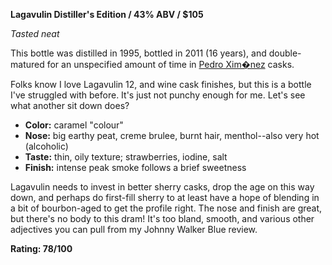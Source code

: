 **Lagavulin Distiller's Edition / 43% ABV / $105**

*Tasted neat*

This bottle was distilled in 1995, bottled in 2011 (16 years), and double-matured for an unspecified amount of time in [Pedro Xim�nez](http://en.wikipedia.org/wiki/Pedro_Xim%C3%A9nez) casks.

Folks know I love Lagavulin 12, and wine cask finishes, but this is a bottle I've struggled with before.  It's just not punchy enough for me.  Let's see what another sit down does?

* **Color:** caramel "colour"
* **Nose:** big earthy peat, creme brulee, burnt hair, menthol--also very hot (alcoholic)
* **Taste:** thin, oily texture; strawberries, iodine, salt
* **Finish:** intense peak smoke follows a brief sweetness

Lagavulin needs to invest in better sherry casks, drop the age on this way down, and perhaps do first-fill sherry to at least have a hope of blending in a bit of bourbon-aged to get the profile right.  The nose and finish are great, but there's no body to this dram!  It's too bland, smooth, and various other adjectives you can pull from my Johnny Walker Blue review.

**Rating: 78/100**